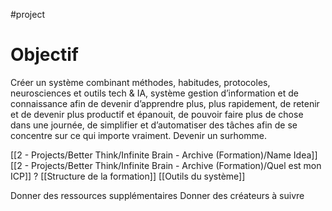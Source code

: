 #project 
# Objectif

Créer un système combinant méthodes, habitudes, protocoles, neurosciences et outils tech & IA, système gestion d’information et de connaissance afin de devenir d’apprendre plus, plus rapidement, de retenir et de devenir plus productif et épanouit, de pouvoir faire plus de chose dans une journée, de simplifier et d’automatiser des tâches afin de se concentre sur ce qui importe vraiment. Devenir un surhomme.

[[2 - Projects/Better Think/Infinite Brain - Archive (Formation)/Name Idea]]
[[2 - Projects/Better Think/Infinite Brain - Archive (Formation)/Quel est mon ICP]] ?
[[Structure de la formation]]
[[Outils du système]]

Donner des ressources supplémentaires
Donner des créateurs à suivre


